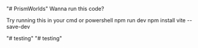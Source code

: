 "# PrismWorlds"
Wanna run this code?

Try running this in your cmd or powershell
npm run dev
npm install vite --save-dev

"# testing" 
"# testing" 

